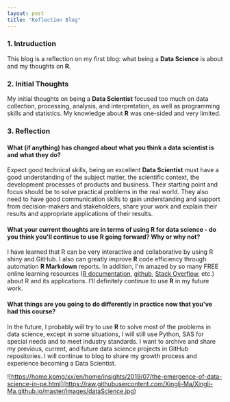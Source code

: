 ```yaml
---
layout: post
title: "Reflection Blog"
---
```


### 1. Intruduction        

This blog is a reflection on my first blog: what being a **Data Science** is about and my thoughts on **R**.      

### 2. Initial Thoughts       

My initial thoughts on being a **Data Scientist** focused too much on data collection, processing, analysis, and interpretation, as well as programming skills and statistics. My knowledge about **R** was one-sided and very limited.     

### 3. Reflection          

#### What (if anything) has changed about what you think a data scientist is and what they do?    
Expect good technical skills, being an excellent **Data Scientist** must have a good understanding of the subject matter, the scientific context, the development processes of products and business. Their starting point and focus should be to solve practical problems in the real world. They also need to have good communication skills to gain understanding and support from decision-makers and stakeholders, share your work and explain their results and appropriate applications of their results.      

#### What your current thoughts are in terms of using R for data science - do you think you'll continue to use R going forward?  Why or why not?    
I have learned that R can be very interactive and collaborative by using R shiny and GitHub. I also can greatly improve **R** code efficiency through automation **R Markdown** reports. In addition, I'm amazed by so many FREE online learning resources ([R documentation](https://www.r-project.org/other-docs.html), [github](https://github.com/), [Stack Overflow](https://stackoverflow.com/), etc.) about R and its applications. I'll definitely continue to use **R** in my future work.    

#### What things are you going to do differently in practice now that you've had this course?          
In the future, I probably will try to use **R** to solve most of the problems in data science, except in some situations, I will still use Python, SAS for special needs and to meet industry standards. I want to archive and share my previous, current, and future data science projects in GitHub repositories. I will continue to blog to share my growth process and experience becoming a Data Scientist.    


![https://home.kpmg/xx/en/home/insights/2019/07/the-emergence-of-data-science-in-pe.html](https://raw.githubusercontent.com/Xingli-Ma/Xingli-Ma.github.io/master/images/dataScience.jpg)
